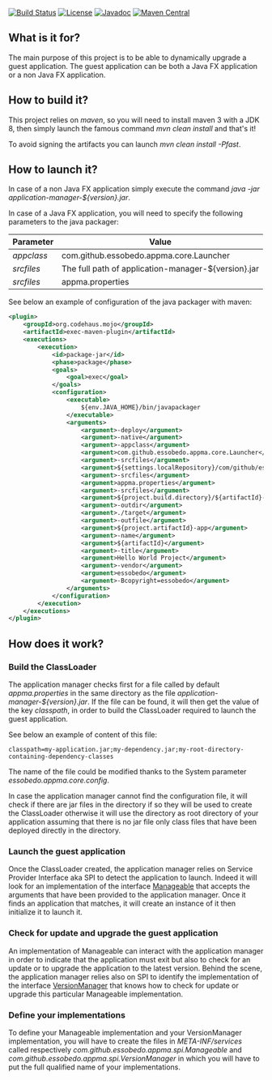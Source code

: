 [![Build Status](https://img.shields.io/travis/essobedo/application-manager/master.svg)](https://travis-ci.org/essobedo/application-manager)
[![License](https://img.shields.io/badge/license-LGPLv2.1-green.svg)](http://www.gnu.org/licenses/old-licenses/lgpl-2.1.en.html)
[![Javadoc](https://javadoc-emblem.rhcloud.com/doc/com.github.essobedo/application-manager/badge.svg?color=blue&prefix=v)](http://www.javadoc.io/doc/com.github.essobedo/application-manager)
[![Maven Central](https://img.shields.io/maven-central/v/com.github.essobedo/application-manager.svg)](https://maven-badges.herokuapp.com/maven-central/com.github.essobedo/application-manager)

## What is it for?

The main purpose of this project is to be able to dynamically upgrade a guest application. The guest application can be both a Java FX application or a non Java FX application.

## How to build it?

This project relies on *maven*, so you will need to install maven 3 with a JDK 8, then simply launch the famous
command *mvn clean install* and that's it!

To avoid signing the artifacts you can launch  *mvn clean install -Pfast*.

## How to launch it?

In case of a non Java FX application simply execute the command *java -jar application-manager-${version}.jar*.

In case of a Java FX application, you will need to specify the following parameters to the java packager:

|   Parameter   |                         Value                       |
| ------------- | --------------------------------------------------- |
|    *appclass* | com.github.essobedo.appma.core.Launcher             |
|    *srcfiles* | The full path of application-manager-${version}.jar |
|    *srcfiles* | appma.properties                                    |

See below an example of configuration of the java packager with maven:

```xml
<plugin>
    <groupId>org.codehaus.mojo</groupId>
    <artifactId>exec-maven-plugin</artifactId>
    <executions>
        <execution>
            <id>package-jar</id>
            <phase>package</phase>
            <goals>
                <goal>exec</goal>
            </goals>
            <configuration>
                <executable>
                    ${env.JAVA_HOME}/bin/javapackager
                </executable>
                <arguments>
                    <argument>-deploy</argument>
                    <argument>-native</argument>
                    <argument>-appclass</argument>
                    <argument>com.github.essobedo.appma.core.Launcher</argument>
                    <argument>-srcfiles</argument>
                    <argument>${settings.localRepository}/com/github/essobedo/application-manager/${version.appma}/application-manager-${version.appma}.jar</argument>
                    <argument>-srcfiles</argument>
                    <argument>appma.properties</argument>
                    <argument>-srcfiles</argument>
                    <argument>${project.build.directory}/${artifactId}-jar-with-dependencies.jar</argument>
                    <argument>-outdir</argument>
                    <argument>./target</argument>
                    <argument>-outfile</argument>
                    <argument>${project.artifactId}-app</argument>
                    <argument>-name</argument>
                    <argument>${artifactId}</argument>
                    <argument>-title</argument>
                    <argument>Hello World Project</argument>
                    <argument>-vendor</argument>
                    <argument>essobedo</argument>
                    <argument>-Bcopyright=essobedo</argument>
                </arguments>
            </configuration>
        </execution>
    </executions>
</plugin>
```

## How does it work?

### Build the ClassLoader

The application manager checks first for a file called by default *appma.properties* in the same directory as the file *application-manager-${version}.jar*.
If the file can be found, it will then get the value of the key *classpath*, in order to build the ClassLoader required to launch the guest application.

See below an example of content of this file:

```
classpath=my-application.jar;my-dependency.jar;my-root-directory-containing-dependency-classes
```

The name of the file could be modified thanks to the System parameter *essobedo.appma.core.config*.

In case the application manager cannot find the configuration file, it will check if there are jar files in the directory if so they will be used to create
the ClassLoader otherwise it will use the directory as root directory of your application assuming that there is no jar file only class files that have been
deployed directly in the directory.

### Launch the guest application

Once the ClassLoader created, the application manager relies on Service Provider Interface aka SPI to detect the application to launch. Indeed it will
look for an implementation of the interface [Manageable](https://github.com/essobedo/application-manager/blob/master/src/main/java/com/github/essobedo/appma/spi/Manageable.java)
that accepts the arguments that have been provided to the application manager. Once it finds an application that matches, it will create an instance of it then initialize it to
launch it.

### Check for update and upgrade the guest application

An implementation of Manageable can interact with the application manager in order to indicate that the application must exit but also to check for an update or to
upgrade the application to the latest version. Behind the scene, the application manager relies also on SPI to identify the implementation of the interface
[VersionManager](https://github.com/essobedo/application-manager/blob/master/src/main/java/com/github/essobedo/appma/spi/VersionManager.java) that knows how to
check for update or upgrade this particular Manageable implementation.

### Define your implementations

To define your Manageable implementation and your VersionManager implementation, you will have to create the files in *META-INF/services* called respectively
*com.github.essobedo.appma.spi.Manageable* and *com.github.essobedo.appma.spi.VersionManager* in which you will have to put the full qualified name of your
implementations.
